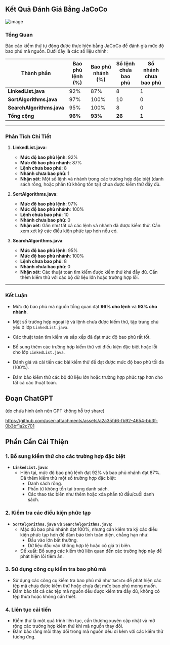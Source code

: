 ## Kết Quả Đánh Giá Bằng JaCoCo

![image](https://github.com/user-attachments/assets/2294e263-a1d4-41a6-93a4-38d21fc42062)


### Tổng Quan
Báo cáo kiểm thử tự động được thực hiện bằng JaCoCo để đánh giá mức độ bao phủ mã nguồn. Dưới đây là các số liệu chính:

| Thành phần              | Bao phủ lệnh (%) | Bao phủ nhánh (%) | Số lệnh chưa bao phủ | Số nhánh chưa bao phủ |
|-------------------------|------------------|-------------------|----------------------|-----------------------|
| **LinkedList.java**     | 92%              | 87%               | 8                    | 1                     |
| **SortAlgorithms.java** | 97%              | 100%              | 10                   | 0                     |
| **SearchAlgorithms.java** | 95%            | 100%              | 8                    | 0                     |
| **Tổng cộng**           | **96%**          | **93%**           | **26**               | **1**                 |

---

### Phân Tích Chi Tiết

1. **LinkedList.java**:
   - **Mức độ bao phủ lệnh**: 92%
   - **Mức độ bao phủ nhánh**: 87%
   - **Lệnh chưa bao phủ**: 8
   - **Nhánh chưa bao phủ**: 1
   - **Nhận xét**: Một số lệnh và nhánh trong các trường hợp đặc biệt (danh sách rỗng, hoặc phần tử không tồn tại) chưa được kiểm thử đầy đủ.

2. **SortAlgorithms.java**:
   - **Mức độ bao phủ lệnh**: 97%
   - **Mức độ bao phủ nhánh**: 100%
   - **Lệnh chưa bao phủ**: 10
   - **Nhánh chưa bao phủ**: 0
   - **Nhận xét**: Gần như tất cả các lệnh và nhánh đã được kiểm thử. Cần xem xét kỹ các điều kiện phức tạp hơn nếu có.

3. **SearchAlgorithms.java**:
   - **Mức độ bao phủ lệnh**: 95%
   - **Mức độ bao phủ nhánh**: 100%
   - **Lệnh chưa bao phủ**: 8
   - **Nhánh chưa bao phủ**: 0
   - **Nhận xét**: Các thuật toán tìm kiếm được kiểm thử khá đầy đủ. Cần thêm kiểm thử với các bộ dữ liệu lớn hoặc trường hợp lỗi.

---

### Kết Luận

- Mức độ bao phủ mã nguồn tổng quan đạt **96% cho lệnh** và **93% cho nhánh**.
- Một số trường hợp ngoại lệ và lệnh chưa được kiểm thử, tập trung chủ yếu ở lớp `LinkedList.java`.
- Các thuật toán tìm kiếm và sắp xếp đã đạt mức độ bao phủ rất tốt.


- Bổ sung thêm các trường hợp kiểm thử với điều kiện đặc biệt hoặc lỗi cho lớp `LinkedList.java`.
- Đánh giá và cải tiến các bài kiểm thử để đạt được mức độ bao phủ tối đa (100%).
- Đảm bảo kiểm thử các bộ dữ liệu lớn hoặc trường hợp phức tạp hơn cho tất cả các thuật toán.

## Đoạn ChatGPT
(do chứa hình ảnh nên GPT không hỗ trợ share)

https://github.com/user-attachments/assets/a2a35fd6-fb92-4654-bb3f-0b3bf1a2c701

## Phần Cần Cải Thiện

### 1. Bổ sung kiểm thử cho các trường hợp đặc biệt
- **`LinkedList.java`**: 
  - Hiện tại, mức độ bao phủ lệnh đạt 92% và bao phủ nhánh đạt 87%. Đã thêm kiểm thử một số trường hợp đặc biệt:
    - Danh sách rỗng.
    - Phần tử không tồn tại trong danh sách.
    - Các thao tác biên như thêm hoặc xóa phần tử đầu/cuối danh sách.

### 2. Kiểm tra các điều kiện phức tạp
- **`SortAlgorithms.java`** và **`SearchAlgorithms.java`**:
  - Mặc dù bao phủ nhánh đạt 100%, nhưng cần kiểm tra kỹ các điều kiện phức tạp hơn để đảm bảo tính toàn diện, chẳng hạn như:
    - Đầu vào lớn bất thường.
    - Dữ liệu đầu vào không hợp lệ hoặc có giá trị biên.
  - Đề xuất: Bổ sung các kiểm thử liên quan đến các trường hợp này để phát hiện lỗi tiềm ẩn.

### 3. Sử dụng công cụ kiểm tra bao phủ mã
- Sử dụng các công cụ kiểm tra bao phủ mã như `JaCoCo` để phát hiện các tệp mã chưa được kiểm thử hoặc chưa đạt mức bao phủ mong muốn.
- Đảm bảo tất cả các tệp mã nguồn đều được kiểm tra đầy đủ, không có tệp thừa hoặc không cần thiết.

### 4. Liên tục cải tiến
- Kiểm thử là một quá trình liên tục, cần thường xuyên cập nhật và mở rộng các trường hợp kiểm thử khi mã nguồn thay đổi.
- Đảm bảo rằng mỗi thay đổi trong mã nguồn đều đi kèm với các kiểm thử tương ứng.


